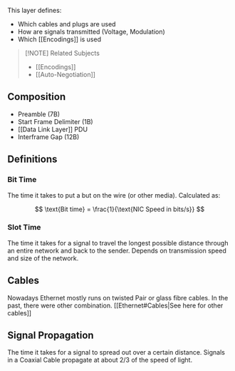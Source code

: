 This layer defines:
- Which cables and plugs are used
- How are signals transmitted (Voltage, Modulation)
- Which [[Encodings]] is used

> [!NOTE] Related Subjects
> - [[Encodings]]
> - [[Auto-Negotiation]]

## Composition
- Preamble (7B)
- Start Frame Delimiter (1B)
- [[Data Link Layer]] PDU
- Interframe Gap (12B)

## Definitions
### Bit Time
The time it takes to put a but on the wire (or other media). Calculated as:

$$
\text{Bit time} = \frac{1}{\text{NIC Speed in bits/s}}
$$

### Slot Time
The time it takes for a signal to travel the longest possible distance through an entire network and back to the sender. Depends on transmission speed and size of the network.

## Cables
Nowadays Ethernet mostly runs on twisted Pair or glass fibre cables. In the past, there were other combination. [[Ethernet#Cables|See here for other cables]]

## Signal Propagation
The time it takes for a signal to spread out over a certain distance. Signals in a Coaxial Cable propagate at about 2/3 of the speed of light.

